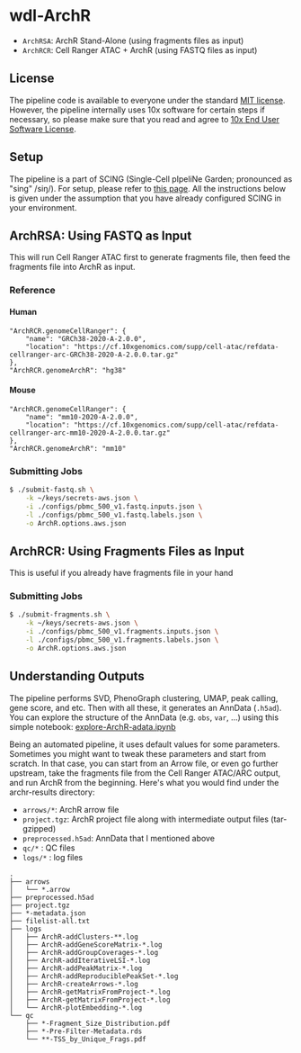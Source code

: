 # wdl-ArchR

- `ArchRSA`: ArchR Stand-Alone (using fragments files as input)
- `ArchRCR`: Cell Ranger ATAC + ArchR (using FASTQ files as input)

## License

The pipeline code is available to everyone under the standard [MIT license](./LICENSE). However, the pipeline internally uses 10x software for certain steps if necessary, so please make sure that you read and agree to [10x End User Software License](https://www.10xgenomics.com/end-user-software-license-agreement).

## Setup

The pipeline is a part of SCING (Single-Cell pIpeliNe Garden; pronounced as "sing" /siŋ/). For setup, please refer to [this page](https://github.com/hisplan/scing). All the instructions below is given under the assumption that you have already configured SCING in your environment.

## ArchRSA: Using FASTQ as Input

This will run Cell Ranger ATAC first to generate fragments file, then feed the fragments file into ArchR as input.

### Reference

#### Human

```
"ArchRCR.genomeCellRanger": {
    "name": "GRCh38-2020-A-2.0.0",
    "location": "https://cf.10xgenomics.com/supp/cell-atac/refdata-cellranger-arc-GRCh38-2020-A-2.0.0.tar.gz"
},
"ArchRCR.genomeArchR": "hg38"
```

#### Mouse

```
"ArchRCR.genomeCellRanger": {
    "name": "mm10-2020-A-2.0.0",
    "location": "https://cf.10xgenomics.com/supp/cell-atac/refdata-cellranger-arc-mm10-2020-A-2.0.0.tar.gz"
},
"ArchRCR.genomeArchR": "mm10"
```

### Submitting Jobs

```bash
$ ./submit-fastq.sh \
    -k ~/keys/secrets-aws.json \
    -i ./configs/pbmc_500_v1.fastq.inputs.json \
    -l ./configs/pbmc_500_v1.fastq.labels.json \
    -o ArchR.options.aws.json
```

## ArchRCR: Using Fragments Files as Input

This is useful if you already have fragments file in your hand

### Submitting Jobs

```bash
$ ./submit-fragments.sh \
    -k ~/keys/secrets-aws.json \
    -i ./configs/pbmc_500_v1.fragments.inputs.json \
    -l ./configs/pbmc_500_v1.fragments.labels.json \
    -o ArchR.options.aws.json
```

## Understanding Outputs

The pipeline performs SVD, PhenoGraph clustering, UMAP, peak calling, gene score, and etc. Then with all these, it generates an AnnData (`.h5ad`). You can explore the structure of the AnnData (e.g. `obs`, `var`, ...) using this simple notebook: [explore-ArchR-adata.ipynb](./docs/explore-ArchR-adata.ipynb)

Being an automated pipeline, it uses default values for some parameters. Sometimes you might want to tweak these parameters and start from scratch. In that case, you can start from an Arrow file, or even go further upstream, take the fragments file from the Cell Ranger ATAC/ARC output, and run ArchR from the beginning. Here's what you would find under the archr-results directory:

- `arrows/*`: ArchR arrow file
- `project.tgz`: ArchR project file along with intermediate output files (tar-gzipped)
- `preprocessed.h5ad`: AnnData that I mentioned above
- `qc/*` : QC files
- `logs/*` : log files

```
.
├── arrows
│   └── *.arrow
├── preprocessed.h5ad
├── project.tgz
├── *-metadata.json
├── filelist-all.txt
├── logs
│   ├── ArchR-addClusters-**.log
│   ├── ArchR-addGeneScoreMatrix-*.log
│   ├── ArchR-addGroupCoverages-*.log
│   ├── ArchR-addIterativeLSI-*.log
│   ├── ArchR-addPeakMatrix-*.log
│   ├── ArchR-addReproduciblePeakSet-*.log
│   ├── ArchR-createArrows-*.log
│   ├── ArchR-getMatrixFromProject-*.log
│   ├── ArchR-getMatrixFromProject-*.log
│   └── ArchR-plotEmbedding-*.log
└── qc
    ├── *-Fragment_Size_Distribution.pdf
    ├── *-Pre-Filter-Metadata.rds
    └── **-TSS_by_Unique_Frags.pdf
```

